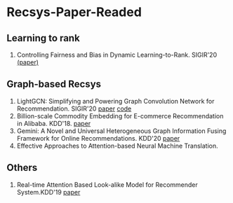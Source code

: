 # Recsys-Paper-Readed

## Learning to rank
1. Controlling Fairness and Bias in Dynamic Learning-to-Rank. SIGIR'20 [(paper)](https://dl.acm.org/doi/pdf/10.1145/3397271.3401100) 
## Graph-based Recsys
1. LightGCN: Simplifying and Powering Graph Convolution Network for Recommendation. SIGIR'20 [paper](https://dl.acm.org/doi/pdf/10.1145/3397271.3401063) [code]()
2. Billion-scale Commodity Embedding for E-commerce Recommendation in Alibaba. KDD'18. [paper](https://dl.acm.org/doi/10.1145/3219819.3219869)
3. Gemini: A Novel and Universal Heterogeneous Graph Information Fusing Framework for Online Recommendations. KDD'20 [paper](https://dl.acm.org/doi/10.1145/3394486.3403388)
4. Effective Approaches to Attention-based Neural Machine Translation.
## Others
1. Real-time Attention Based Look-alike Model for Recommender System.KDD'19 [paper](https://dl.acm.org/doi/pdf/10.1145/3292500.3330707)
